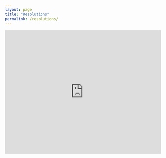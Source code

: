 ```yaml
---
layout: page
title: "Resolutions"
permalink: /resolutions/
---
```


<div style="left: 0; width: 100%; height: 400px; position: relative;"><iframe src="https://drive.google.com/embeddedfolderview?id=1Cu0arfTbWYiwQ0722yr6g6nc8_sQfwr8#list" style="top: 0; left: 0; width: 100%; height: 100%; position: absolute; border: 0;" allowfullscreen></iframe></div>
